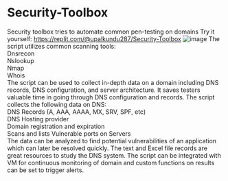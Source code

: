 # Security-Toolbox
Security toolbox tries to automate common pen-testing on domains
Try it yourself: https://replit.com/@upalkundu287/Security-Toolbox
![image](https://github.com/Upal113/Security-Toolbox/assets/71349329/78561ced-1e86-4b06-98ee-3b9f823a3fdc)
The script utilizes common scanning tools:<br>
Dnsrecon<br>
Nslookup<br>
Nmap<br>
Whois<br>
The script can be used to collect in-depth data on a domain including DNS records, DNS configuration, and server architecture. It saves testers valuable time in going through DNS configuration and records. The script collects the following data on DNS:<br>
DNS Records (A, AAA, AAAA, MX, SRV, SPF, etc)<br>
DNS Hosting provider<br>
Domain registration and expiration<br>
Scans and lists Vulnerable ports on Servers<br>
The data can be analyzed to find potential vulnerabilities of an application which can later be resolved quickly. The text and Excel file records are great resources to study the DNS system. The script can be integrated with VM for continuous monitoring of domain and custom functions on results can be set to trigger alerts.
